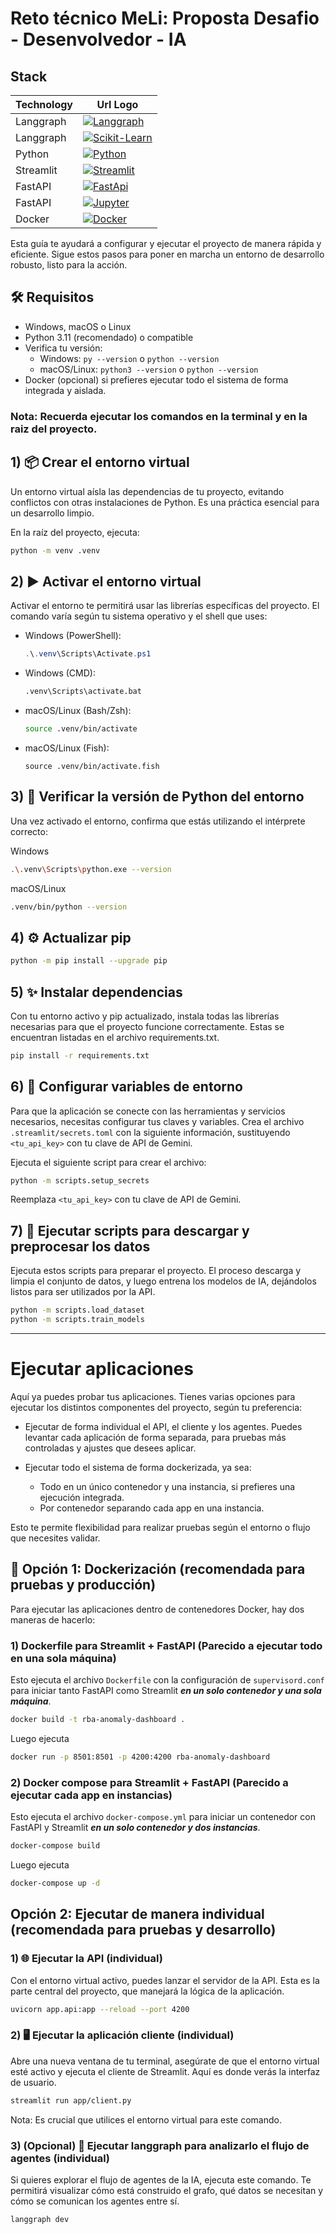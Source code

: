 # Reto técnico MeLi: Proposta Desafio - Desenvolvedor - IA

## Stack

| Technology | Url Logo                                                                                                                                              |
|------------|-------------------------------------------------------------------------------------------------------------------------------------------------------|
| Langgraph  | [![Langgraph](https://uploads-ssl.webflow.com/65ff950538088944d66126b3/662ef3209b872e92e41212f6_cookieicon.png)](https://www.langchain.com/langgraph) |
| Langgraph  | [![Scikit-Learn](https://img.shields.io/badge/scikit--learn-%23F7931E.svg)](https://scikit-learn.org/)                                                |
| Python     | [![Python](https://img.shields.io/badge/Python-14354C?style=flat&logo=python&logoColor=white)](https://www.python.org/)                               |
| Streamlit  | [![Streamlit](https://docs.streamlit.io/logo.svg)](https://docs.streamlit.io/)                                                                        |
| FastAPI    | [![FastApi](https://fastapi.tiangolo.com/img/icon-white.svg)](https://fastapi.tiangolo.com/)                                                          |
| FastAPI    | [![Jupyter](https://img.shields.io/badge/jupyter-%23FA0F00.svg)](https://jupyter.org/)                                                                |
| Docker     | [![Docker](https://img.shields.io/badge/docker-%230db7ed.svg)](https://www.docker.com/)                                                               |

Esta guía te ayudará a configurar y ejecutar el proyecto de manera rápida y eficiente. Sigue estos pasos para poner
en marcha un entorno de desarrollo robusto, listo para la acción.

## 🛠️ Requisitos

- Windows, macOS o Linux
- Python 3.11 (recomendado) o compatible
- Verifica tu versión:
    - Windows: `py --version` o `python --version`
    - macOS/Linux: `python3 --version` o `python --version`
- Docker (opcional) si prefieres ejecutar todo el sistema de forma integrada y aislada.

### Nota: Recuerda ejecutar los comandos en la terminal y en la raiz del proyecto.

## 1) 📦 Crear el entorno virtual

Un entorno virtual aísla las dependencias de tu proyecto, evitando conflictos con otras instalaciones
de Python. Es una práctica esencial para un desarrollo limpio.

En la raíz del proyecto, ejecuta:

```bash
python -m venv .venv
```

## 2) ▶️ Activar el entorno virtual

Activar el entorno te permitirá usar las librerías específicas del proyecto.
El comando varía según tu sistema operativo y el shell que uses:

- Windows (PowerShell):
  ```powershell
  .\.venv\Scripts\Activate.ps1
  ```
- Windows (CMD):
  ```cmd
  .venv\Scripts\activate.bat
  ```
- macOS/Linux (Bash/Zsh):
  ```bash
  source .venv/bin/activate
  ```
- macOS/Linux (Fish):
  ```fish
  source .venv/bin/activate.fish
  ```

## 3) 🐍 Verificar la versión de Python del entorno

Una vez activado el entorno, confirma que estás utilizando el intérprete correcto:

Windows
```bash
.\.venv\Scripts\python.exe --version
```

macOS/Linux
```bash
.venv/bin/python --version
```

## 4) ⚙️ Actualizar pip

```bash
python -m pip install --upgrade pip
```

## 5) ✨ Instalar dependencias

Con tu entorno activo y pip actualizado, instala todas las librerías necesarias para que el proyecto funcione
correctamente.
Estas se encuentran listadas en el archivo requirements.txt.

```bash
pip install -r requirements.txt
```

## 6) 🔑 Configurar variables de entorno

Para que la aplicación se conecte con las herramientas y servicios necesarios,
necesitas configurar tus claves y variables. Crea el archivo `.streamlit/secrets.toml`
con la siguiente información, sustituyendo `<tu_api_key>` con tu clave de API de Gemini.

Ejecuta el siguiente script para crear el archivo:

```bash
python -m scripts.setup_secrets
```

Reemplaza `<tu_api_key>` con tu clave de API de Gemini.

## 7) 🦾 Ejecutar scripts para descargar y preprocesar los datos

Ejecuta estos scripts para preparar el proyecto. El proceso descarga y limpia el conjunto de datos,
y luego entrena los modelos de IA, dejándolos listos para ser utilizados por la API.

```bash
python -m scripts.load_dataset
python -m scripts.train_models
```

---

# Ejecutar aplicaciones

Aquí ya puedes probar tus aplicaciones. Tienes varias opciones para ejecutar los distintos componentes
del proyecto, según tu preferencia:

- Ejecutar de forma individual el API, el cliente y los agentes. Puedes levantar cada aplicación de forma separada,
  para pruebas más controladas y ajustes que desees aplicar.

- Ejecutar todo el sistema de forma dockerizada, ya sea:

    - Todo en un único contenedor y una instancia, si prefieres una ejecución integrada.
    - Por contenedor separando cada app en una instancia.

Esto te permite flexibilidad para realizar pruebas según el entorno o flujo que necesites validar.

## 🐳 Opción 1: Dockerización (recomendada para pruebas y producción)

Para ejecutar las aplicaciones dentro de contenedores Docker, hay dos maneras de hacerlo:

### 1) Dockerfile para Streamlit + FastAPI (Parecido a ejecutar todo en una sola máquina)

Esto ejecuta el archivo `Dockerfile` con la configuración de `supervisord.conf`
para iniciar tanto FastAPI como Streamlit **_en un solo contenedor y una sola máquina_**.

```bash
docker build -t rba-anomaly-dashboard .
```

Luego ejecuta

```bash
docker run -p 8501:8501 -p 4200:4200 rba-anomaly-dashboard
```

### 2) Docker compose para Streamlit + FastAPI (Parecido a ejecutar cada app en instancias)

Esto ejecuta el archivo `docker-compose.yml` para iniciar un contenedor con FastAPI y Streamlit
**_en un solo contenedor y dos instancias_**.

```bash
docker-compose build
```

Luego ejecuta

```bash
docker-compose up -d
```

## Opción 2: Ejecutar de manera individual (recomendada para pruebas y desarrollo)

### 1) 🌐 Ejecutar la API (individual)

Con el entorno virtual activo, puedes lanzar el servidor de la API.
Esta es la parte central del proyecto, que manejará la lógica de la aplicación.

```bash
uvicorn app.api:app --reload --port 4200
```

### 2) 🖥️ Ejecutar la aplicación cliente (individual)

Abre una nueva ventana de tu terminal, asegúrate de que el entorno virtual esté activo y ejecuta el cliente de
Streamlit.
Aquí es donde verás la interfaz de usuario.

```bash
streamlit run app/client.py
```

Nota: Es crucial que utilices el entorno virtual para este comando.

### 3) (Opcional) 🧠 Ejecutar langgraph para analizarlo el flujo de agentes (individual)

Si quieres explorar el flujo de agentes de la IA, ejecuta este comando. Te permitirá visualizar cómo está construido el
grafo, qué datos se necesitan y cómo se comunican los agentes entre sí.

```bash
langgraph dev
```
